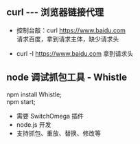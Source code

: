 ## curl --- 浏览器链接代理

- 控制台敲：curl https://www.baidu.com  
  请求百度，拿到请求主体，缺少请求头

- curl -I https://www.baidu.com
  拿到请求头

## node 调试抓包工具 - Whistle

npm install Whistle;  
npm start;

- 需要 SwitchOmega 插件
- node.js 开发
- 支持抓包、重放、替换、修改等
